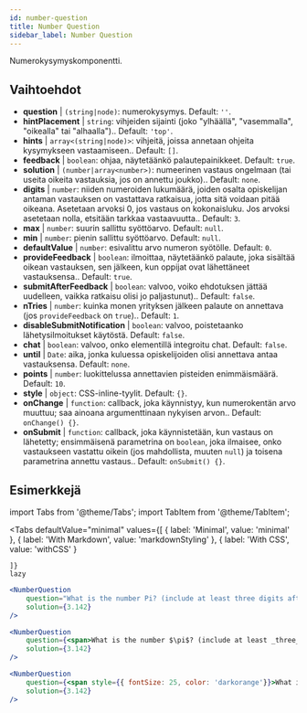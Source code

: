 ```yaml
---
id: number-question 
title: Number Question
sidebar_label: Number Question
---
```


Numerokysymyskomponentti.

## Vaihtoehdot

* __question__ | `(string|node)`: numerokysymys. Default: `''`.
* __hintPlacement__ | `string`: vihjeiden sijainti (joko "ylhäällä", "vasemmalla", "oikealla" tai "alhaalla").. Default: `'top'`.
* __hints__ | `array<(string|node)>`: vihjeitä, joissa annetaan ohjeita kysymykseen vastaamiseen.. Default: `[]`.
* __feedback__ | `boolean`: ohjaa, näytetäänkö palautepainikkeet. Default: `true`.
* __solution__ | `(number|array<number>)`: numeerinen vastaus ongelmaan (tai useita oikeita vastauksia, jos on annettu joukko).. Default: `none`.
* __digits__ | `number`: niiden numeroiden lukumäärä, joiden osalta opiskelijan antaman vastauksen on vastattava ratkaisua, jotta sitä voidaan pitää oikeana. Asetetaan arvoksi 0, jos vastaus on kokonaisluku. Jos arvoksi asetetaan nolla, etsitään tarkkaa vastaavuutta.. Default: `3`.
* __max__ | `number`: suurin sallittu syöttöarvo. Default: `null`.
* __min__ | `number`: pienin sallittu syöttöarvo. Default: `null`.
* __defaultValue__ | `number`: esivalittu arvo numeron syötölle. Default: `0`.
* __provideFeedback__ | `boolean`: ilmoittaa, näytetäänkö palaute, joka sisältää oikean vastauksen, sen jälkeen, kun oppijat ovat lähettäneet vastauksensa.. Default: `true`.
* __submitAfterFeedback__ | `boolean`: valvoo, voiko ehdotuksen jättää uudelleen, vaikka ratkaisu olisi jo paljastunut).. Default: `false`.
* __nTries__ | `number`: kuinka monen yrityksen jälkeen palaute on annettava (jos `provideFeedback` on `true`).. Default: `1`.
* __disableSubmitNotification__ | `boolean`: valvoo, poistetaanko lähetysilmoitukset käytöstä. Default: `false`.
* __chat__ | `boolean`: valvoo, onko elementillä integroitu chat. Default: `false`.
* __until__ | `Date`: aika, jonka kuluessa opiskelijoiden olisi annettava antaa vastauksensa. Default: `none`.
* __points__ | `number`: luokittelussa annettavien pisteiden enimmäismäärä. Default: `10`.
* __style__ | `object`: CSS-inline-tyylit. Default: `{}`.
* __onChange__ | `function`: callback, joka käynnistyy, kun numerokentän arvo muuttuu; saa ainoana argumenttinaan nykyisen arvon.. Default: `onChange() {}`.
* __onSubmit__ | `function`: callback, joka käynnistetään, kun vastaus on lähetetty; ensimmäisenä parametrina on `boolean`, joka ilmaisee, onko vastaukseen vastattu oikein (jos mahdollista, muuten `null`) ja toisena parametrina annettu vastaus.. Default: `onSubmit() {}`.


## Esimerkkejä

import Tabs from '@theme/Tabs';
import TabItem from '@theme/TabItem';

<Tabs
    defaultValue="minimal"
    values={[
        { label: 'Minimal', value: 'minimal' },
        { label: 'With Markdown', value: 'markdownStyling' },
        { label: 'With CSS', value: 'withCSS' }
        
    ]}
    lazy
>

<TabItem value="minimal">

```jsx live
<NumberQuestion
    question="What is the number Pi? (include at least three digits after the decimal point)"
    solution={3.142}
/>
```
</TabItem>

<TabItem value="markdownStyling">

```jsx live
<NumberQuestion
    question={<span>What is the number $\pi$? (include at least _three_ digits after the decimal point)</span>}
    solution={3.142}
/>
```
</TabItem>

<TabItem value="withCSS">

```jsx live
<NumberQuestion
    question={<span style={{ fontSize: 25, color: 'darkorange'}}>What is the number PI - three digits after the period</span>}
    solution={3.142}
/>
```
</TabItem>

</Tabs>

